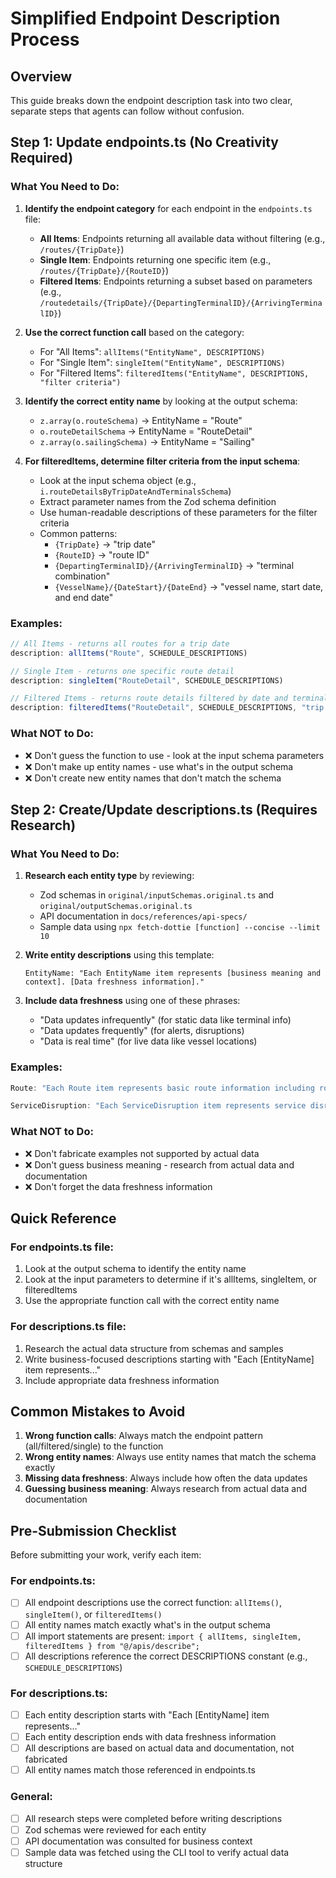 # Simplified Endpoint Description Process

## Overview
This guide breaks down the endpoint description task into two clear, separate steps that agents can follow without confusion.

## Step 1: Update endpoints.ts (No Creativity Required)

### What You Need to Do:
1. **Identify the endpoint category** for each endpoint in the `endpoints.ts` file:
   - **All Items**: Endpoints returning all available data without filtering (e.g., `/routes/{TripDate}`)
   - **Single Item**: Endpoints returning one specific item (e.g., `/routes/{TripDate}/{RouteID}`)
   - **Filtered Items**: Endpoints returning a subset based on parameters (e.g., `/routedetails/{TripDate}/{DepartingTerminalID}/{ArrivingTerminalID}`)

2. **Use the correct function call** based on the category:
   - For "All Items": `allItems("EntityName", DESCRIPTIONS)`
   - For "Single Item": `singleItem("EntityName", DESCRIPTIONS)`
   - For "Filtered Items": `filteredItems("EntityName", DESCRIPTIONS, "filter criteria")`

3. **Identify the correct entity name** by looking at the output schema:
   - `z.array(o.routeSchema)` → EntityName = "Route"
   - `o.routeDetailSchema` → EntityName = "RouteDetail"
   - `z.array(o.sailingSchema)` → EntityName = "Sailing"

4. **For filteredItems, determine filter criteria from the input schema**:
   - Look at the input schema object (e.g., `i.routeDetailsByTripDateAndTerminalsSchema`)
   - Extract parameter names from the Zod schema definition
   - Use human-readable descriptions of these parameters for the filter criteria
   - Common patterns:
     - `{TripDate}` → "trip date"
     - `{RouteID}` → "route ID"
     - `{DepartingTerminalID}/{ArrivingTerminalID}` → "terminal combination"
     - `{VesselName}/{DateStart}/{DateEnd}` → "vessel name, start date, and end date"

### Examples:
```typescript
// All Items - returns all routes for a trip date
description: allItems("Route", SCHEDULE_DESCRIPTIONS)

// Single Item - returns one specific route detail
description: singleItem("RouteDetail", SCHEDULE_DESCRIPTIONS)

// Filtered Items - returns route details filtered by date and terminals
description: filteredItems("RouteDetail", SCHEDULE_DESCRIPTIONS, "trip date and terminal combination")
```

### What NOT to Do:
- ❌ Don't guess the function to use - look at the input schema parameters
- ❌ Don't make up entity names - use what's in the output schema
- ❌ Don't create new entity names that don't match the schema

## Step 2: Create/Update descriptions.ts (Requires Research)

### What You Need to Do:
1. **Research each entity type** by reviewing:
   - Zod schemas in `original/inputSchemas.original.ts` and `original/outputSchemas.original.ts`
   - API documentation in `docs/references/api-specs/`
   - Sample data using `npx fetch-dottie [function] --concise --limit 10`

2. **Write entity descriptions** using this template:
   ```
   EntityName: "Each EntityName item represents [business meaning and context]. [Data freshness information]."
   ```

3. **Include data freshness** using one of these phrases:
   - "Data updates infrequently" (for static data like terminal info)
   - "Data updates frequently" (for alerts, disruptions)
   - "Data is real time" (for live data like vessel locations)

### Examples:
```typescript
Route: "Each Route item represents basic route information including route identification (ID, abbreviation, and name), region ID, and any service disruptions affecting the route. Data updates infrequently.",

ServiceDisruption: "Each ServiceDisruption item represents service disruption alerts affecting routes, including bulletin ID, flags, publication date, and disruption description. These provide important operational updates and service alerts. Data updates frequently.",
```

### What NOT to Do:
- ❌ Don't fabricate examples not supported by actual data
- ❌ Don't guess business meaning - research from actual data and documentation
- ❌ Don't forget the data freshness information

## Quick Reference

### For endpoints.ts file:
1. Look at the output schema to identify the entity name
2. Look at the input parameters to determine if it's allItems, singleItem, or filteredItems
3. Use the appropriate function call with the correct entity name

### For descriptions.ts file:
1. Research the actual data structure from schemas and samples
2. Write business-focused descriptions starting with "Each [EntityName] item represents..."
3. Include appropriate data freshness information

## Common Mistakes to Avoid

1. **Wrong function calls**: Always match the endpoint pattern (all/filtered/single) to the function
2. **Wrong entity names**: Always use entity names that match the schema exactly
3. **Missing data freshness**: Always include how often the data updates
4. **Guessing business meaning**: Always research from actual data and documentation

## Pre-Submission Checklist

Before submitting your work, verify each item:

### For endpoints.ts:
- [ ] All endpoint descriptions use the correct function: `allItems()`, `singleItem()`, or `filteredItems()`
- [ ] All entity names match exactly what's in the output schema
- [ ] All import statements are present: `import { allItems, singleItem, filteredItems } from "@/apis/describe";`
- [ ] All descriptions reference the correct DESCRIPTIONS constant (e.g., `SCHEDULE_DESCRIPTIONS`)

### For descriptions.ts:
- [ ] Each entity description starts with "Each [EntityName] item represents..."
- [ ] Each entity description ends with data freshness information
- [ ] All descriptions are based on actual data and documentation, not fabricated
- [ ] All entity names match those referenced in endpoints.ts

### General:
- [ ] All research steps were completed before writing descriptions
- [ ] Zod schemas were reviewed for each entity
- [ ] API documentation was consulted for business context
- [ ] Sample data was fetched using the CLI tool to verify actual data structure